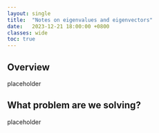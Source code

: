 ```yaml
---
layout: single
title:  "Notes on eigenvalues and eigenvectors"
date:   2023-12-21 18:00:00 +0800
classes: wide
toc: true
---
```


## Overview

placeholder

## What problem are we solving?

placeholder
